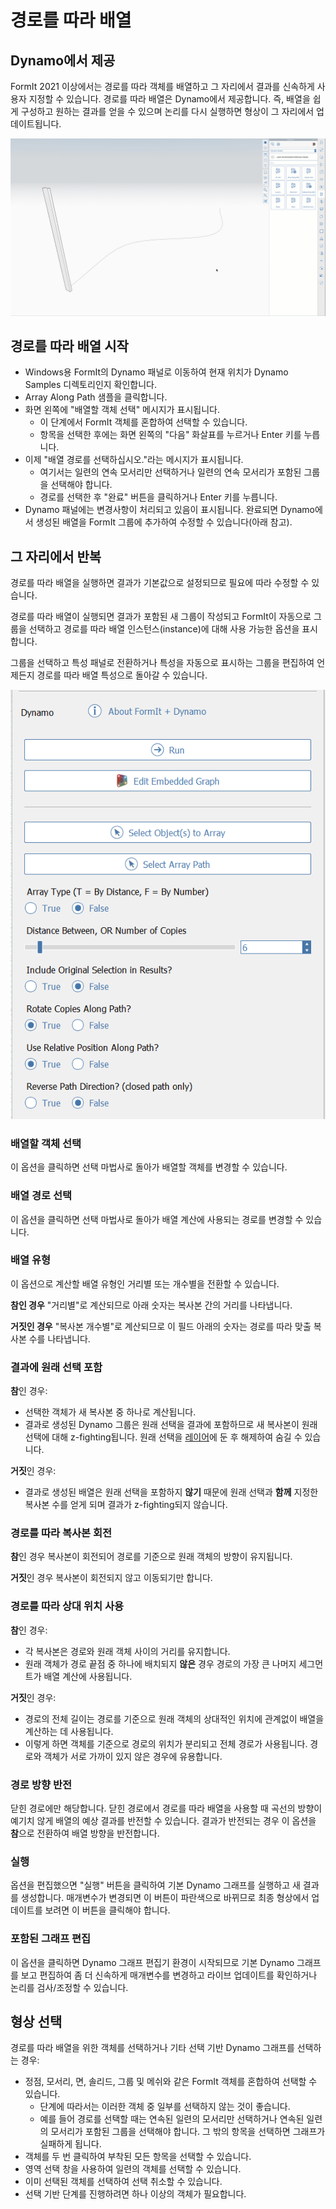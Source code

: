 # 경로를 따라 배열

## Dynamo에서 제공

FormIt 2021 이상에서는 경로를 따라 객체를 배열하고 그 자리에서 결과를 신속하게 사용자 지정할 수 있습니다. 경로를 따라 배열은 Dynamo에서 제공합니다. 즉, 배열을 쉽게 구성하고 원하는 결과를 얻을 수 있으며 논리를 다시 실행하면 형상이 그 자리에서 업데이트됩니다.

![](../.gitbook/assets/array-along-path.gif)

## 경로를 따라 배열 시작

* Windows용 FormIt의 Dynamo 패널로 이동하여 현재 위치가 Dynamo Samples 디렉토리인지 확인합니다.
* Array Along Path 샘플을 클릭합니다.
* 화면 왼쪽에 "배열할 객체 선택" 메시지가 표시됩니다.
   * 이 단계에서 FormIt 객체를 혼합하여 선택할 수 있습니다.
   * 항목을 선택한 후에는 화면 왼쪽의 "다음" 화살표를 누르거나 Enter 키를 누릅니다.
* 이제 "배열 경로를 선택하십시오."라는 메시지가 표시됩니다.
   * 여기서는 일련의 연속 모서리만 선택하거나 일련의 연속 모서리가 포함된 그룹을 선택해야 합니다.
   * 경로를 선택한 후 "완료" 버튼을 클릭하거나 Enter 키를 누릅니다.
* Dynamo 패널에는 변경사항이 처리되고 있음이 표시됩니다. 완료되면 Dynamo에서 생성된 배열을 FormIt 그룹에 추가하여 수정할 수 있습니다\(아래 참고\).

## 그 자리에서 반복

경로를 따라 배열을 실행하면 결과가 기본값으로 설정되므로 필요에 따라 수정할 수 있습니다.

경로를 따라 배열이 실행되면 결과가 포함된 새 그룹이 작성되고 FormIt이 자동으로 그룹을 선택하고 경로를 따라 배열 인스턴스(instance)에 대해 사용 가능한 옵션을 표시합니다.

그룹을 선택하고 특성 패널로 전환하거나 특성을 자동으로 표시하는 그룹을 편집하여 언제든지 경로를 따라 배열 특성으로 돌아갈 수 있습니다.

![](../.gitbook/assets/array-along-path-options.png)

### 배열할 객체 선택 <a id="run"></a>

이 옵션을 클릭하면 선택 마법사로 돌아가 배열할 객체를 변경할 수 있습니다.

### 배열 경로 선택

이 옵션을 클릭하면 선택 마법사로 돌아가 배열 계산에 사용되는 경로를 변경할 수 있습니다.

### 배열 유형 <a id="run"></a>

이 옵션으로 계산할 배열 유형인 거리별 또는 개수별을 전환할 수 있습니다.

**참인 경우** "거리별"로 계산되므로 아래 숫자는 복사본 간의 거리를 나타냅니다.

**거짓인 경우** "복사본 개수별"로 계산되므로 이 필드 아래의 숫자는 경로를 따라 맞출 복사본 수를 나타냅니다.

### 결과에 원래 선택 포함

**참**인 경우:

* 선택한 객체가 새 복사본 중 하나로 계산됩니다.
* 결과로 생성된 Dynamo 그룹은 원래 선택을 결과에 포함하므로 새 복사본이 원래 선택에 대해 z-fighting됩니다. 원래 선택을 [레이어](layers.md)에 둔 후 해제하여 숨길 수 있습니다.

**거짓**인 경우:

* 결과로 생성된 배열은 원래 선택을 포함하지 **않기** 때문에 원래 선택과 **함께** 지정한 복사본 수를 얻게 되며 결과가 z-fighting되지 않습니다.

### 경로를 따라 복사본 회전

**참**인 경우 복사본이 회전되어 경로를 기준으로 원래 객체의 방향이 유지됩니다.

**거짓**인 경우 복사본이 회전되지 않고 이동되기만 합니다.

### 경로를 따라 상대 위치 사용

**참**인 경우:

* 각 복사본은 경로와 원래 객체 사이의 거리를 유지합니다.
* 원래 객체가 경로 끝점 중 하나에 배치되지 **않은** 경우 경로의 가장 큰 나머지 세그먼트가 배열 계산에 사용됩니다.

**거짓**인 경우:

* 경로의 전체 길이는 경로를 기준으로 원래 객체의 상대적인 위치에 관계없이 배열을 계산하는 데 사용됩니다.
* 이렇게 하면 객체를 기준으로 경로의 위치가 분리되고 전체 경로가 사용됩니다. 경로와 객체가 서로 가까이 있지 않은 경우에 유용합니다.

### 경로 방향 반전

닫힌 경로에만 해당합니다. 닫힌 경로에서 경로를 따라 배열을 사용할 때 곡선의 방향이 예기치 않게 배열의 예상 결과를 반전할 수 있습니다. 결과가 반전되는 경우 이 옵션을 **참**으로 전환하여 배열 방향을 반전합니다.

### 실행 <a id="run"></a>

옵션을 편집했으면 "실행" 버튼을 클릭하여 기본 Dynamo 그래프를 실행하고 새 결과를 생성합니다. 매개변수가 변경되면 이 버튼이 파란색으로 바뀌므로 최종 형상에서 업데이트를 보려면 이 버튼을 클릭해야 합니다.‌

### 포함된 그래프 편집 <a id="edit-embedded-graph"></a>

이 옵션을 클릭하면 Dynamo 그래프 편집기 환경이 시작되므로 기본 Dynamo 그래프를 보고 편집하여 좀 더 신속하게 매개변수를 변경하고 라이브 업데이트를 확인하거나 논리를 검사/조정할 수 있습니다.



## 형상 선택

경로를 따라 배열을 위한 객체를 선택하거나 기타 선택 기반 Dynamo 그래프를 선택하는 경우:

* 정점, 모서리, 면, 솔리드, 그룹 및 메쉬와 같은 FormIt 객체를 혼합하여 선택할 수 있습니다.
   * 단계에 따라서는 이러한 객체 중 일부를 선택하지 않는 것이 좋습니다.
   * 예를 들어 경로를 선택할 때는 연속된 일련의 모서리만 선택하거나 연속된 일련의 모서리가 포함된 그룹을 선택해야 합니다. 그 밖의 항목을 선택하면 그래프가 실패하게 됩니다.
* 객체를 두 번 클릭하여 부착된 모든 항목을 선택할 수 있습니다.
* 영역 선택 창을 사용하여 일련의 객체를 선택할 수 있습니다.
* 이미 선택된 객체를 선택하여 선택 취소할 수 있습니다.
* 선택 기반 단계를 진행하려면 하나 이상의 객체가 필요합니다.



